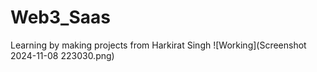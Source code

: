 # Web3_Saas
Learning by making projects from Harkirat Singh 
![Working](Screenshot 2024-11-08 223030.png)
